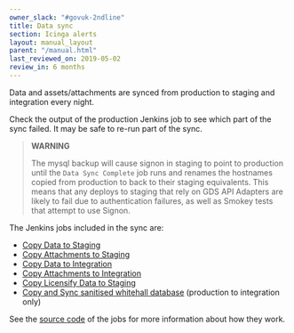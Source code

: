 ```yaml
---
owner_slack: "#govuk-2ndline"
title: Data sync
section: Icinga alerts
layout: manual_layout
parent: "/manual.html"
last_reviewed_on: 2019-05-02
review_in: 6 months
---
```


Data and assets/attachments are synced from production to staging and integration every night.

Check the output of the production Jenkins job to see which part of the sync failed. It may be safe to re-run part of the sync.

> **WARNING**
>
> The mysql backup will cause signon in staging to point to production until the
> `Data Sync Complete` job runs and renames the hostnames copied from production
> to back to their staging equivalents.  This means that any deploys to staging
> that rely on GDS API Adapters are likely to fail due to authentication
> failures, as well as Smokey tests that attempt to use Signon.

The Jenkins jobs included in the sync are:

* [Copy Data to Staging](https://deploy.publishing.service.gov.uk/job/Copy_Data_to_Staging/)
* [Copy Attachments to Staging](https://deploy.publishing.service.gov.uk/job/Copy_Attachments_to_Staging/)
* [Copy Data to Integration](https://deploy.publishing.service.gov.uk/job/Copy_Data_to_Integration/)
* [Copy Attachments to Integration](https://deploy.publishing.service.gov.uk/job/Copy_Attachments_to_Integration/)
* [Copy Licensify Data to Staging](https://deploy.publishing.service.gov.uk/job/Copy_Licensify_Data_to_Staging/)
* [Copy and Sync sanitised whitehall database](https://deploy.publishing.service.gov.uk/job/copy_sanitised_whitehall_database/) (production to integration only)

See the [source code](https://github.com/alphagov/env-sync-and-backup/tree/master/jobs) of the jobs for more information about how they work.
